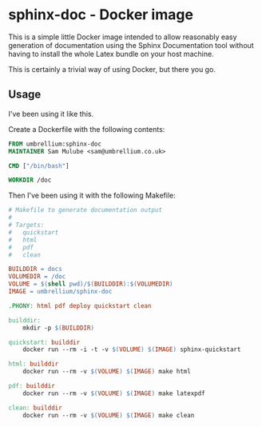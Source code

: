 # sphinx-doc - Docker image

This is a simple little Docker image intended to allow reasonably easy
generation of documentation using the Sphinx Documentation tool without having
to install the whole Latex bundle on your host machine.

This is certainly a trivial way of using Docker, but there you go.

## Usage

I've been using it like this.

Create a Dockerfile with the following contents:

```dockerfile
FROM umbrellium:sphinx-doc
MAINTAINER Sam Mulube <sam@umbrellium.co.uk>

CMD ["/bin/bash"]

WORKDIR /doc
```

Then I've been using it with the following Makefile:

```makefile
# Makefile to generate documentation output
#
# Targets:
# 	quickstart
# 	html
# 	pdf
# 	clean

BUILDDIR = docs
VOLUMEDIR = /doc
VOLUME = $(shell pwd)/$(BUILDDIR):$(VOLUMEDIR)
IMAGE = umbrellium/sphinx-doc

.PHONY: html pdf deploy quickstart clean

builddir:
	mkdir -p $(BUILDDIR)

quickstart: builddir
	docker run --rm -i -t -v $(VOLUME) $(IMAGE) sphinx-quickstart

html: builddir
	docker run --rm -v $(VOLUME) $(IMAGE) make html

pdf: builddir
	docker run --rm -v $(VOLUME) $(IMAGE) make latexpdf

clean: builddir
	docker run --rm -v $(VOLUME) $(IMAGE) make clean
```
